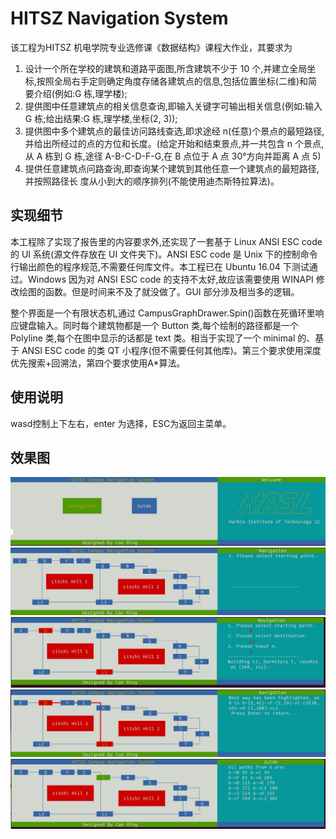 # HITSZ Navigation System

该工程为HITSZ 机电学院专业选修课《数据结构》课程大作业，其要求为

1. 设计一个所在学校的建筑和道路平面图,所含建筑不少于 10 个,并建立全局坐标,按照全局右手定则确定角度存储各建筑点的信息,包括位置坐标(二维)和简要介绍(例如:G 栋,理学楼);
2. 提供图中任意建筑点的相关信息查询,即输入关键字可输出相关信息(例如:输入 G 栋;给出结果:G 栋,理学楼,坐标(2, 3));
3. 提供图中多个建筑点的最佳访问路线查选,即求途经 n(任意)个景点的最短路径,并给出所经过的点的方位和长度。(给定开始和结束景点,并一共包含 n 个景点,从 A 栋到 G 栋,途径 A-B-C-D-F-G,在 B 点位于 A 点 30°方向并距离 A 点 5)
4. 提供任意建筑点问路查询,即查询某个建筑到其他任意一个建筑点的最短路径,并按照路径长
度从小到大的顺序排列(不能使用迪杰斯特拉算法)。

## 实现细节

本工程除了实现了报告里的内容要求外,还实现了一套基于 Linux ANSI ESC code 的 UI 系统(源文件存放在 UI 文件夹下)。ANSI ESC code 是 Unix 下的控制命令行输出颜色的程序规范,不需要任何库文件。本工程已在 Ubuntu 16.04 下测试通过。Windows 因为对 ANSI ESC code 的支持不太好,故应该需要使用 WINAPI 修改绘图的函数。但是时间来不及了就没做了。GUI 部分涉及相当多的逻辑。

整个界面是一个有限状态机,通过 CampusGraphDrawer.Spin()函数在死循环里响应键盘输入。同时每个建筑物都是一个 Button 类,每个绘制的路径都是一个 Polyline 类,每个在图中显示的话都是 text 类。相当于实现了一个 minimal 的、基于 ANSI ESC code 的类 QT 小程序(但不需要任何其他库)。第三个要求使用深度优先搜索+回溯法，第四个要求使用A*算法。

## 使用说明
wasd控制上下左右，enter 为选择，ESC为返回主菜单。

## 效果图
![](resources/main_page.png)
![](resources/Picture1.png)
![](resources/Picture2.png)
![](resources/Picture3.png)
![](resources/Picture4.png)


